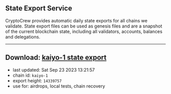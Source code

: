 ## State Export Service
CryptoCrew provides automatic daily state exports for all chains we validate. State export files can be used as genesis files and are a snapshot of the current blockchain state, including all validators, accounts, balances and delegations.

---
**Download: [kaiyo-1 state export](https://dl.ccvalidators.com/SERVICE/kujira/kaiyo-1_export_14339757.json)**
---

- last updated: Sat Sep 23 2023 13:21:57
- chain id: `kaiyo-1`
- export height: `14339757`
- use for: airdrops, local tests, chain recovery
